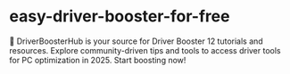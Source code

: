 # easy-driver-booster-for-free
🚀 DriverBoosterHub is your source for Driver Booster 12 tutorials and resources. Explore community-driven tips and tools to access driver tools for PC optimization in 2025. Start boosting now!
